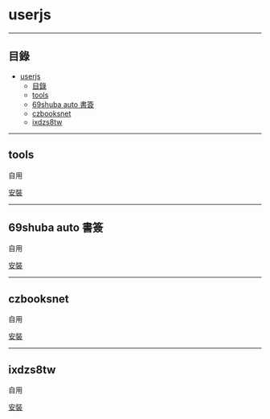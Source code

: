 # userjs

---

## 目錄

<!-- @import "[TOC]" {cmd="toc" depthFrom=1 depthTo=6 orderedList=false} -->

<!-- code_chunk_output -->

- [userjs](#userjs)
  - [目錄](#目錄)
  - [tools](#tools)
  - [69shuba auto 書簽](#69shuba-auto-書簽)
  - [czbooksnet](#czbooksnet)
  - [ixdzs8tw](#ixdzs8tw)

<!-- /code_chunk_output -->

---

## tools

自用

[安裝](./Tools/Tools.user.js)

---

## 69shuba auto 書簽

自用

[安裝](./69shuba%20auto%20書簽/69shuba%20auto%20書簽.user.js)

---

## czbooksnet

自用

[安裝](./czbooksnet/czbooksnet.user.js)

---

## ixdzs8tw

自用

[安裝](./ixdzs8tw/ixdzs8tw.user.js)

